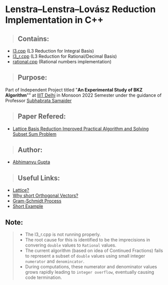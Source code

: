 # Lenstra–Lenstra–Lovász Reduction Implementation in C++

> ## Contains:
- [l3.cpp](l3.cpp "Code File") (L3 Reduction for Integral Basis)
- [l3_r.cpp](l3_r.cpp "Code File") (L3 Reduction for Rational/Decimal Basis)
- [rational.cpp](rational.cpp "Code File") (Rational numbers implementation)

> ## Purpose:
Part of Independent Project titled "**An Experimental Study of BKZ Algorithm**""
at [IIIT Delhi](https://www.iiitd.ac.in/)
in Monsoon 2022 Semester
under the guidance of Professor [Subhabrata Samajder](https://www.iiitd.ac.in/subhabrata "Profile")

> ## Paper Refered:
- [Lattice Basis Reduction Improved Practical Algorithm and Solving Subset Sum Problem](https://www.researchgate.net/publication/226499611_Lattice_Basis_Reduction_Improved_Practical_Algorithms_and_Solving_Subset_Sum_Problems "Paper Reference")

> ## Author:
- [Abhimanyu Gupta](https://github.com/0deadLock0 "GitHub Profile")

> ## Useful Links:
- [Lattice?](https://en.wikipedia.org/wiki/Lattice_(group) "Wikpedia Article")
- [Why short Orthogonal Vectors?](https://www.esat.kuleuven.be/cosic/blog/lattice-reduction/ "Blog Post")
- [Gram-Schmidt Process](https://en.wikipedia.org/wiki/Gram%E2%80%93Schmidt_process "Wikpedia Article")
- [Short Example](https://www.youtube.com/watch?v=XEMEiBcwSKc "Youtube Video")

## Note:
> - The l3_r.cpp is not running properly.
> - The root cause for this is identified to be the imprecisions in convering `double` values to `Rational` values.
> - The current algorithm (based on idea of Continued Fractions) fails to represent a subset of `double` values using small integer `numerator` and `denomincator`.
> - During computations, these numerator and denominator values grows rapidly leading to `integer overflow`, eventually causing code termination.
